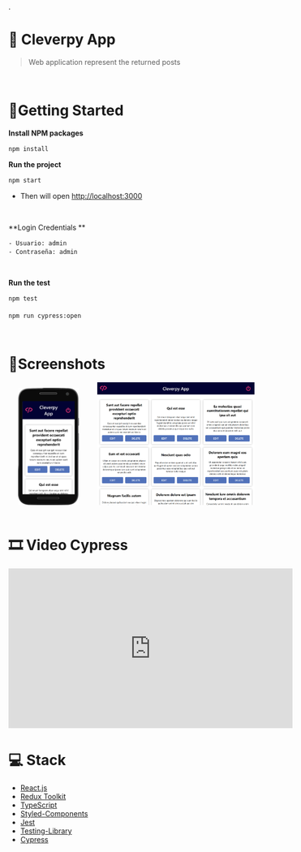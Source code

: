 .

# 📑 Cleverpy App

> Web application represent the returned posts

 </br>

# 💫Getting Started

**Install NPM packages**

```sh
npm install
```

**Run the project**

```sh
npm start
```

- Then will open [http://localhost:3000](http://localhost:3000)

<br/>

**Login Credentials **

```sh
- Usuario: admin
- Contraseña: admin
```

<br/>

**Run the test**

```sh
npm test

npm run cypress:open
```

<br/>

# 🎨Screenshots

<div align="center" >

<img  src="./src/assets/mobile.png" alt="App Image" width='120px' > 
  &nbsp  &nbsp &nbsp  &nbsp
 <img  src="./src/assets/pc.png" alt="App Image" width='310px' >
</div>

<br/>

# 🎞️ Video Cypress

<iframe width="560" height="315" src="https://www.youtube.com/embed/6HEEULa6qdo" title="YouTube video player" frameborder="0" allow="accelerometer; autoplay; clipboard-write; encrypted-media; gyroscope; picture-in-picture; web-share" allowfullscreen></iframe>

<br/>

# 💻 Stack

- [React.js](https://nextjs.org/)
- [Redux Toolkit](https://redux-toolkit.js.org/)
- [TypeScript](typescriptlang.org)
- [Styled-Components](https://styled-components.com/)
- [Jest](https://jestjs.io/)
- [Testing-Library](https://testing-library.com/)
- [Cypress](https://www.cypress.io/)
